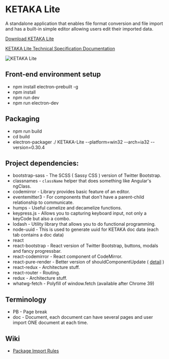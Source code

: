 # KETAKA Lite
 A standalone application that enables file format conversion and file import and has a built-in simple editor allowing users edit their imported data.
 
[Download KETAKA Lite](https://goo.gl/Q851bH)

[KETAKA Lite Technical Specification Documentation](https://github.com/kmsheng/ketaka-lite/blob/master/files/documentation/Ketaka%20Lite%20Techinical%20Documentation%20v1.2.pdf)

![KETAKA Lite](https://raw.githubusercontent.com/kmsheng/ketaka-lite/master/files/documentation/ketaka-lite-explain.png)

## Front-end environment setup

* npm install electron-prebuilt -g
* npm install
* npm run dev
* npm run electron-dev

## Packaging
* npm run build
* cd build
* electron-packager ./ KETAKA-Lite --platform=win32 --arch=ia32 --version=0.30.4

## Project dependencies:

* bootstrap-sass - The SCSS ( Sassy CSS ) version of Twitter Bootstrap.
* classnames - `className` helper that does something like Angular's ngClass.
* codemirror - Library provides basic feature of an editor.
* eventemitter3 - For components that don't have a parent-child relationship to communicate.
* humps - Useful camelize and decamelize functions.
* keypress.js - Allows you to capturing keyboard input, not only a keyCode but also a combo.
* lodash - Utility library that allows you to do functional programming.
* node-uuid - This is used to generate uuid for KETAKA doc data (each tab contains a doc data)
* react
* react-bootstrap - React version of Twitter Bootstrap, buttons, modals and fancy progressbar.
* react-codemirror - React component of CodeMirror.
* react-pure-render - Better version of shouldComponentUpdate ( [detail](https://facebook.github.io/react/docs/pure-render-mixin.html) )
* react-redux - Architecture stuff.
* react-router - Routing.
* redux - Architecture stuff.
* whatwg-fetch - Polyfill of window.fetch (available after Chrome 39)


## Terminology
* PB - Page break
* doc - Document, each document can have several pages and user import ONE document at each time.

## Wiki
* [Package Import Rules](https://github.com/kmsheng/ketaka-lite/wiki/Package-Import-Rules)
